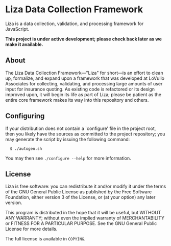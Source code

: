 # Liza Data Collection Framework
<!--
  Copyright (C) 2015 LoVullo Associates, Inc.

  This file is part of liza.

  Copying and distribution of this file, with or without modification, are
  permitted in any medium without royalty provided the copyright notice and
  this notice are preserved.  This file is offered as-is, without warranty
  of any kind.
-->


Liza is a data collection, validation, and processing framework for JavaScript.

**This project is under active development; please check back later as we make
it available.**


## About
The Liza Data Collection Framework&mdash;"Liza" for short&mdash;is an effort
to clean up, formalize, and expand upon a framework that was developed at
LoVullo Associates for collecting, validating, and processing large amounts
of user input for insurance quoting.  As existing code is refactored or its
design improved upon, it will begin its life as part of Liza; please be
patient as the entire core framework makes its way into this repository and
others.


## Configuring
If your distribution does not contain a `configure' file in the project
root, then you likely have the sources as committed to the project
repository; you may generate the script by issuing the following command:

```
  $ ./autogen.sh
```

You may then see `./configure --help` for more information.


## License
Liza is free software: you can redistribute it and/or modify it under the
terms of the GNU General Public License as published by the Free Software
Foundation, either version 3 of the License, or (at your option) any later
version.

This program is distributed in the hope that it will be useful, but WITHOUT
ANY WARRANTY; without even the implied warranty of MERCHANTABILITY or
FITNESS FOR A PARTICULAR PURPOSE.  See the GNU General Public License for
more details.

The full license is available in `COPYING`.

